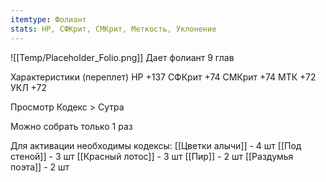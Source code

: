 ```yaml
---
itemtype: Фолиант
stats: НР, СФКрит, СМКрит, Меткость, Уклонение 
---
```

![[Temp/Placeholder_Folio.png]]
Дает фолиант 9 глав

Характеристики (переплет)
НР +137
СФКрит +74
СМКрит +74
МТК +72
УКЛ +72

Просмотр Кодекс > Сутра

Можно собрать только 1 раз

Для активации необходимы кодексы: 
[[Цветки алычи]]  - 4 шт
[[Под стеной]]  - 3 шт
[[Красный лотос]]  - 3 шт
[[Пир]]  - 2 шт
[[Раздумья поэта]]  - 2 шт

